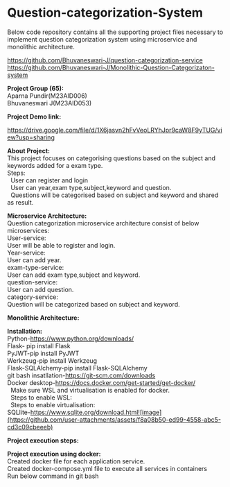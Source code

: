 # Question-categorization-System 
Below code repository contains all the supporting project files necessary to implement question categorization system using microservice and monolithic architecture.   <br />

https://github.com/Bhuvaneswari-J/question-categorization-service   <br />
https://github.com/Bhuvaneswari-J/Monolithic-Question-Categorizaton-system    <br />

**Project Group (65): <br />**
Aparna Pundir(M23AID006) <br />
Bhuvaneswari J(M23AID053) <br />

**Project Demo link:** <br />

https://drive.google.com/file/d/1X6jasvn2hFvVeoLRYhJpr9caW8F9yTUG/view?usp=sharing   <br />

**About Project:** <br />
This project focuses on categorising questions based on the subject and keywords added for a exam type. <br />
Steps: <br />
      &nbsp; User can register and login <br />
      &nbsp; User can year,exam type,subject,keyword and question. <br />
      &nbsp; Questions will be categorised based on subject and keyword and shared as result. <br />
      
**Microservice Architecture:** <br />
Question categorization microservice architecture consist of below microservices: <br />
User-service: <br />
    User will be able to register and login. <br />
Year-service: <br />
    User can add year. <br />
exam-type-service: <br />
    User can add exam type,subject and keyword. <br />
question-service: <br />
    User can add question. <br />
category-service: <br />
    Question will be categorized based on subject and keyword. <br />

**Monolithic Architecture:** <br />
    
**Installation:** <br />
Python-https://www.python.org/downloads/ <br />
Flask- pip install Flask <br />
PyJWT-pip install PyJWT <br />
Werkzeug-pip install Werkzeug <br />
Flask-SQLAlchemy-pip install Flask-SQLAlchemy <br />
git bash insatllation-https://git-scm.com/downloads  <br />
Docker desktop-https://docs.docker.com/get-started/get-docker/ <br />
   &nbsp; Make sure WSL and virtualisation is enabled for docker. <br />
   &nbsp; Steps to enable WSL: <br />
   &nbsp; Steps to enable virtualisation: <br />
SQLlite-https://www.sqlite.org/download.html![image](https://github.com/user-attachments/assets/f8a08b50-ed99-4558-abc5-cd3c09cbeeeb) <br />

**Project execution steps: <br />**

**Project execution using docker:**  <br />
Created docker file for each application service.  <br />
Created docker-compose.yml file to execute all services in containers  <br />
Run below command in git bash  <br />


